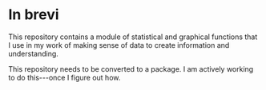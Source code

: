 # In brevi

This repository contains a module of statistical and graphical functions that I use in my work of making sense of data to create information and understanding.

This repository needs to be converted to a package. I am actively working to do this---once I figure out how.
